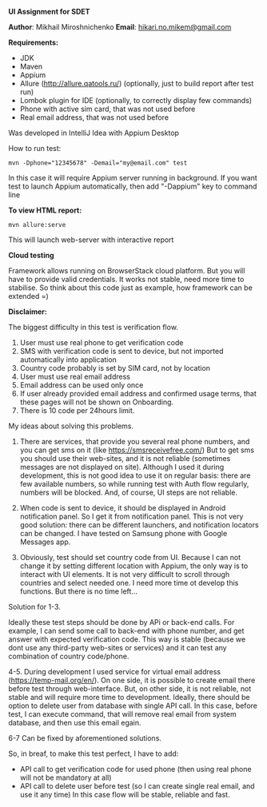 **UI Assignment for SDET**

**Author**: Mikhail Miroshnichenko
**Email**: hikari.no.mikem@gmail.com

**Requirements:**
- JDK
- Maven
- Appium
- Allure (http://allure.qatools.ru/) (optionally, just to build report after test run)
- Lombok plugin for IDE (optionally, to correctly display few commands)
- Phone with active sim card, that was not used before
- Real email address, that was not used before

Was developed in IntelliJ Idea with Appium Desktop

How to run test:

`mvn -Dphone="12345678" -Demail="my@email.com" test`

In this case it will require Appium server running in background. If you want test to launch Appium automatically,
then add "-Dappium" key to command line

**To view HTML report:**

`mvn allure:serve`

 This will launch web-server with interactive report
 
 **Cloud testing**
 
 Framework allows running on BrowserStack cloud platform. But you will have to provide valid credentials.
 It works not stable, need more time to stabilise. So think about this code just as example, how framework
 can be extended =)

**Disclaimer:**

The biggest difficulty in this test is verification flow.
1. User must use real phone to get verification code
2. SMS with verification code is sent to device, but not imported automatically into application
3. Country code probably is set by SIM card, not by location
4. User must use real email address
5. Email address can be used only once
6. If user already provided email address and confirmed usage terms, that these pages will not be shown on Onboarding.
7. There is 10 code per 24hours limit.

My ideas about solving this problems.

1. There are services, that provide you several real phone numbers, and you can get sms on it (like https://smsreceivefree.com/)
But to get sms you should use their web-sites, and it is not reliable (sometimes messages are not displayed on site).
Although I used it during development, this is not good idea to use it on regular basis: there are few available numbers,
so while running test with Auth flow regularly, numbers will be blocked. And, of course, UI steps are not reliable.

2. When code is sent to device, it should be displayed in Android notification panel. So I get it from notification panel.
This is not very good solution: there can be different launchers, and notification locators can be changed. I have tested
on Samsung phone with Google Messages app.

3. Obviously, test should set country code from UI. Because I can not change it by setting different location with Appium,
the only way is to interact with UI elements. It is not very difficult to scroll through countries and select needed one.
I need more time ot develop this functions. But there is no time left...

Solution for 1-3.

Ideally these test steps should be done by APi or back-end calls. For example, I can send some call to back-end with phone
number, and get answer with expected verification code. This way is stable (because we dont use any third-party web-sites
or services) and it can test any combination of country code/phone.

4-5. During development I used service for virtual email address (https://temp-mail.org/en/). On one side, it is possible
to create email there before test through web-interface. But, on other side, it is not reliable, not stable and will 
require more time to development.
Ideally, there should be option to delete user from database with single API call. In this case, before test, I can
execute command, that will remove real email from system database, and then use this email egain.

6-7 Can be fixed by aforementioned solutions.  

So, in breaf, to make this test perfect, I have to add:
- API call to get verification code for used phone (then using real phone will not be mandatory at all)
- API call to delete user before test (so I can create single real email, and use it any time)
In this case flow will be stable, reliable and fast.

